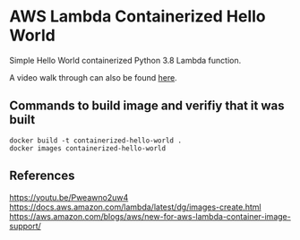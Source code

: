# AWS Lambda Containerized Hello World
Simple Hello World containerized Python 3.8 Lambda function.

A video walk through can also be found [here](https://youtu.be/Pweawno2uw4).
## Commands to build image and verifiy that it was built
```shell
docker build -t containerized-hello-world .
docker images containerized-hello-world
```

## References
https://youtu.be/Pweawno2uw4
https://docs.aws.amazon.com/lambda/latest/dg/images-create.html    
https://aws.amazon.com/blogs/aws/new-for-aws-lambda-container-image-support/
